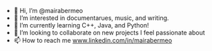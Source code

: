 - 👋 Hi, I’m @mairabermeo
- 👀 I’m interested in documentarues, music, and writing. 
- 🌱 I’m currently learning C++, Java, and Python! 
- 💞️ I’m looking to collaborate on new projects I feel passionate about 
- 📫 How to reach me www.linkedin.com/in/mairabermeo

<!---
mairabermeo/mairabermeo is a ✨ special ✨ repository because its `README.md` (this file) appears on your GitHub profile.
You can click the Preview link to take a look at your changes.
--->
